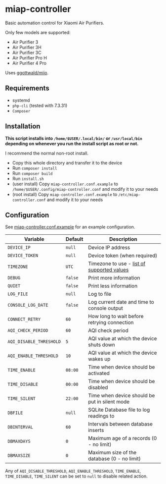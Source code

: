 # miap-controller

Basic automation control for Xiaomi Air Purifiers.

Only few models are supported:
- Air Purifier 3
- Air Purifier 3H
- Air Purifier 3C
- Air Purifier Pro H
- Air Purifier 4 Pro

Uses [ggottwald/miio](https://github.com/ggottwald/miio).

## Requirements

- systemd
- `php-cli` (tested with 7.3.31)
- `Composer`

## Installation

**This script installs into `/home/$USER/.local/bin/` or `/usr/local/bin` depending on whenever you run the install script as root or not.**

I recommend the normal non-root install.

- Copy this whole directory and transfer it to the device
- Run `composer install`
- Run `composer build`
- Run `install.sh`
- (user install) Copy `miap-controller.conf.example` to `/home/$USER/.config/miap-controller.conf` and modify it to your needs
- (root install) Copy `miap-controller.conf.example` to `/etc/miap-controller.conf` and modify it to your needs

## Configuration

See [miap-controller.conf.example](miap-controller.conf.example) for an example configuration.

| Variable | Default | Description |
|---|---|---|
| `DEVICE_IP` | `null` | Device IP address |
| `DEVICE_TOKEN` | `null` | Device token (when required) |
| `TIMEZONE` | `UTC` | Timezone to use - [list of supported values](https://www.php.net/manual/en/timezones.php) |
| `DEBUG` | `false` | Print more information |
| `QUIET` | `false` | Print less information |
| `LOG_FILE` | `null` | Log to file |
| `CONSOLE_LOG_DATE` | `false` | Log current date and time to console output |
| `CONNECT_RETRY` | `60` | How long to wait before retrying connection |
| `AQI_CHECK_PERIOD` | `60` | AQI check period |
| `AQI_DISABLE_THRESHOLD` | `5` | AQI value at which the device shuts down |
| `AQI_ENABLE_THRESHOLD` | `10` | AQI value at which the device wakes up |
| `TIME_ENABLE` | `08:00` | Time when device should be activated |
| `TIME_DISABLE` | `00:00` | Time when device should be disabled |
| `TIME_SILENT` | `22:00` | Time when device should be put in silent mode |
| `DBFILE` | `null` | SQLite Database file to log readings to |
| `DBINTERVAL` | `60` | Intervals between database inserts |
| `DBMAXDAYS` | `0` | Maximum age of a records (0 - no limit) |
| `DBMAXSIZE` | `0` | Maximum size of the database (0 - no limit) |

Any of `AQI_DISABLE_THRESHOLD`, `AQI_ENABLE_THRESHOLD`, `TIME_ENABLE`, `TIME_DISABLE`, `TIME_SILENT` can be set to `null` to disable related action.
